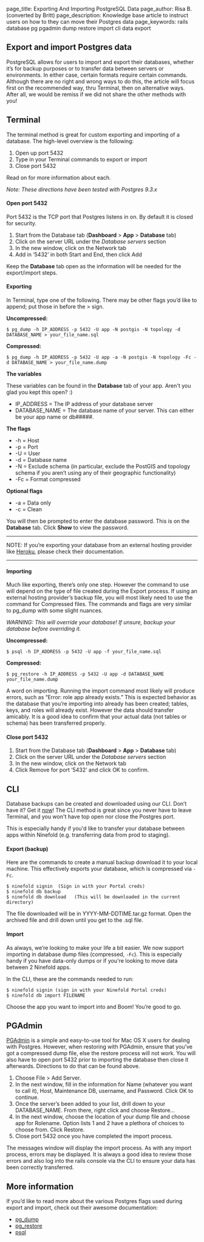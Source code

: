 page_title: Exporting And Importing PostgreSQL Data
page_author: Risa B. (converted by Britt)
page_description: Knowledge base article to instruct users on how to they can move their Postgres data
page_keywords: rails database pg pgadmin dump restore import cli data export

## Export and import Postgres data

PostgreSQL allows for users to import and export their databases, whether it’s for backup purposes or to transfer data between servers or environments.  In either case, certain formats require certain commands.  Although there are no right and wrong ways to do this, the article will focus first on the recommended way, thru Terminal, then on alternative ways. After all, we would be remiss if we did not share the other methods with you!

## Terminal
The terminal method is great for custom exporting and importing of a database. The high-level overview is the following:

1. Open up port 5432
2. Type in your Terminal commands to export or import
3. Close port 5432

Read on for more information about each.

_Note: These directions have been tested with Postgres 9.3.x_

#### Open port 5432

Port 5432 is the TCP port that Postgres listens in on.  By default it is closed for security.

1. Start from the Database tab (__Dashboard__ > __App__ > __Database__ tab)
2. Click on the server URL under the _Database servers_ section
3. In the new window, click on the Network tab
4. Add in ‘5432’ in both Start and End, then click Add

Keep the __Database__ tab open as the information will be needed for the export/import steps.

#### Exporting

In Terminal, type one of the following. There may be other flags you’d like to append; put those in before the > sign.  

__Uncompressed:__

    $ pg_dump -h IP_ADDRESS -p 5432 -U app -N postgis -N topology -d DATABASE_NAME > your_file_name.sql

__Compressed:__

    $ pg_dump -h IP_ADDRESS -p 5432 -U app -a -N postgis -N topology -Fc -d DATABASE_NAME > your_file_name.dump

__The variables__

These variables can be found in the __Database__ tab of your app. Aren't you glad you kept this open? :)

* IP_ADDRESS = The IP address of your database server
* DATABASE_NAME = The database name of your server. This can either be your app name or db#####.

__The flags__

* -h = Host
* -p = Port
* -U = User
* -d = Database name
* -N = Exclude schema (in particular, exclude the PostGIS and topology schema if you aren’t using any of their geographic functionality)
* -Fc = Format compressed

__Optional flags__

* -a = Data only
* -c = Clean

You will then be prompted to enter the database password. This is on the __Database__ tab. Click __Show__ to view the password.

***
NOTE: If you’re exporting your database from an external hosting provider like [Heroku](https://devcenter.heroku.com/articles/heroku-postgres-import-export), please check their documentation.
***

#### Importing

Much like exporting, there’s only one step. However the command to use will depend on the type of file created during the Export process.  If using an external hosting provider’s backup file, you will most likely need to use the command for Compressed files.  The commands and flags are very similar to pg_dump with some slight nuances.

_WARNING: This will override your database! If unsure, backup your database before overriding it._

__Uncompressed:__

    $ psql -h IP_ADDRESS -p 5432 -U app -f your_file_name.sql

__Compressed:__

    $ pg_restore -h IP_ADDRESS -p 5432 -U app -d DATABASE_NAME your_file_name.dump

A word on importing. Running the import command most likely will produce errors, such as “Error: role app already exists.”  This is expected behavior as the database that you’re importing into already has been created; tables, keys, and roles will already exist. However the data should transfer amicably. It is a good idea to confirm that your actual data (not tables or schema) has been transferred properly.

#### Close port 5432

1. Start from the Database tab (__Dashboard__ > __App__ > __Database__ tab)
2. Click on the server URL under the _Database servers_ section
3. In the new window, click on the Network tab
4. Click Remove for port ‘5432’ and click OK to confirm.

## CLI

Database backups can be created and downloaded using our CLI. Don’t have it? Get it [now](http://www.ninefold.com/docs/getstarted/how_to_install_and_utilize_the_cli)!  The CLI method is great since you never have to leave Terminal, and you won't have top open nor close the Postgres port.

This is especially handy if you'd like to transfer your database between apps within Ninefold (e.g. transferring data from prod to staging).


#### Export (backup)

Here are the commands to create a manual backup download it to your local machine. This effectively exports your database, which is compressed via `-Fc`.

    $ ninefold signin  (Sign in with your Portal creds)
    $ ninefold db backup
    $ ninefold db download   (This will be downloaded in the current directory)

The file downloaded will be in YYYY-MM-DDTIME.tar.gz format. Open the archived file and drill down until you get to the .sql file.

#### Import

As always, we’re looking to make your life a bit easier. We now support importing in database dump files (compressed, `-Fc`).  This is especially handy if you have data-only dumps or if you're looking to move data between 2 Ninefold apps.

In the CLI, these are the commands needed to run:

    $ ninefold signin (sign in with your Ninefold Portal creds)
    $ ninefold db import FILENAME

Choose the app you want to import into and Boom! You’re good to go.

## PGAdmin

[PGAdmin](http://www.pgadmin.org/) is a simple and easy-to-use tool for Mac OS X users for dealing with Postgres. However, when restoring with PGAdmin, ensure that you’ve got a compressed dump file, else the restore process will not work.  You will also have to open port 5432 prior to importing the database then close it afterwards.  Directions to do that can be found above.  

1. Choose File > Add Server.
2. In the next window, fill in the information for Name (whatever you want to call it), Host, Maintenance DB, username, and Password. Click OK to continue.
3. Once the server’s been added to your list, drill down to your DATABASE_NAME.  From there, right click and choose Restore…
4. In the next window, choose the location of your dump file and choose app for Rolename. Option lists 1 and 2 have a plethora of choices to choose from. Click Restore.
5. Close port 5432 once you have completed the import process.

The messages window will display the import process. As with any import process, errors may be displayed.  It is always a good idea to review those errors and also log into the rails console via the CLI to ensure your data has been correctly transferred.

## More information
If you’d like to read more about the various Postgres flags used during export and import, check out their awesome documentation:

* [pg_dump](http://www.postgresql.org/docs/9.2/static/app-pgdump.html)
* [pg_restore](http://www.postgresql.org/docs/9.2/static/app-pgrestore.html)
* [psql](http://www.postgresql.org/docs/9.2/static/app-psql.html)
